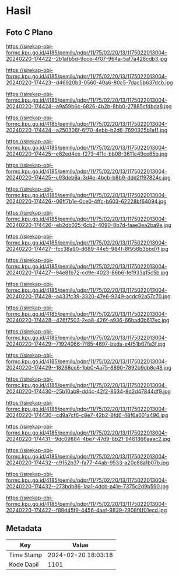 # Hasil

## Foto C Plano

https://sirekap-obj-formc.kpu.go.id/4185/pemilu/pdpr/11/75/02/20/13/1175022013004-20240220-174422--2b1afb5d-9cce-4f07-964a-5af7a428cdb3.jpg

https://sirekap-obj-formc.kpu.go.id/4185/pemilu/pdpr/11/75/02/20/13/1175022013004-20240220-174423--d46920b3-0560-40a6-80c5-7dac5b637dcb.jpg

https://sirekap-obj-formc.kpu.go.id/4185/pemilu/pdpr/11/75/02/20/13/1175022013004-20240220-174424--a9a59b6c-6826-4b2b-8bb0-27885cfdbda8.jpg

https://sirekap-obj-formc.kpu.go.id/4185/pemilu/pdpr/11/75/02/20/13/1175022013004-20240220-174424--a250306f-6f70-4ebb-b2d6-7690925b1af1.jpg

https://sirekap-obj-formc.kpu.go.id/4185/pemilu/pdpr/11/75/02/20/13/1175022013004-20240220-174425--e82ed4ce-f273-4f1c-bb08-3611e49ce65b.jpg

https://sirekap-obj-formc.kpu.go.id/4185/pemilu/pdpr/11/75/02/20/13/1175022013004-20240220-174425--c93deb6a-3d4e-4bcb-b8b9-ddd2ff97824c.jpg

https://sirekap-obj-formc.kpu.go.id/4185/pemilu/pdpr/11/75/02/20/13/1175022013004-20240220-174426--06ff7b1e-0ce0-4ffc-b603-62228bf64094.jpg

https://sirekap-obj-formc.kpu.go.id/4185/pemilu/pdpr/11/75/02/20/13/1175022013004-20240220-174426--eb2db025-6cb2-4090-8b7d-faae3ea2ba9e.jpg

https://sirekap-obj-formc.kpu.go.id/4185/pemilu/pdpr/11/75/02/20/13/1175022013004-20240220-174427--fcc38a90-d689-44e5-984f-8f956b3bbd7f.jpg

https://sirekap-obj-formc.kpu.go.id/4185/pemilu/pdpr/11/75/02/20/13/1175022013004-20240220-174427--94e81b72-cd9e-4023-86b6-fef933a15c5b.jpg

https://sirekap-obj-formc.kpu.go.id/4185/pemilu/pdpr/11/75/02/20/13/1175022013004-20240220-174428--a433fc39-3320-47e6-9249-acdc92a57c70.jpg

https://sirekap-obj-formc.kpu.go.id/4185/pemilu/pdpr/11/75/02/20/13/1175022013004-20240220-174428--426f7503-2ea8-426f-a936-66bad0b617ec.jpg

https://sirekap-obj-formc.kpu.go.id/4185/pemilu/pdpr/11/75/02/20/13/1175022013004-20240220-174429--71924066-7f85-4897-beda-e4f51b67fa3f.jpg

https://sirekap-obj-formc.kpu.go.id/4185/pemilu/pdpr/11/75/02/20/13/1175022013004-20240220-174429--18268cc6-1bb0-4a75-8890-7892b9db8c48.jpg

https://sirekap-obj-formc.kpu.go.id/4185/pemilu/pdpr/11/75/02/20/13/1175022013004-20240220-174430--25b10ab9-dd4c-42f2-8534-8d2d47844df9.jpg

https://sirekap-obj-formc.kpu.go.id/4185/pemilu/pdpr/11/75/02/20/13/1175022013004-20240220-174430--cd9a7cf6-c8e7-42b2-8fd6-48f6a601a496.jpg

https://sirekap-obj-formc.kpu.go.id/4185/pemilu/pdpr/11/75/02/20/13/1175022013004-20240220-174431--9dc09884-4be7-47d9-8b21-9461866aaac2.jpg

https://sirekap-obj-formc.kpu.go.id/4185/pemilu/pdpr/11/75/02/20/13/1175022013004-20240220-174432--c9152b37-fa77-44ab-9533-a20c88a1b07b.jpg

https://sirekap-obj-formc.kpu.go.id/4185/pemilu/pdpr/11/75/02/20/13/1175022013004-20240220-174432--273bdb86-1aa1-4dcb-a41e-7375c2d9b590.jpg

https://sirekap-obj-formc.kpu.go.id/4185/pemilu/pdpr/11/75/02/20/13/1175022013004-20240220-174422--f88d45f9-4456-4aef-9839-2908f4f01ecd.jpg


## Metadata

| Key        | Value               |
| ---------- | ------------------- |
| Time Stamp | 2024-02-20 18:03:18 |
| Kode Dapil | 1101                |



